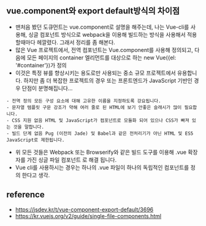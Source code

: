 ## vue.component와 export default방식의 차이점
- 맨처음 봤던 도큐먼트는 vue.component로 설명을 해주는데, 나는 Vue-cli를 사용해, 싱글 컴포넌트 방식으로 webpack을 이용해 빌드하는 방식을 사용해서 적용할때마다 헤깔렸다. 그래서
정리를 좀 해본다. 
- 많은 Vue 프로젝트에서, 전역 컴포넌트는 Vue.component를 사용해 정의되고, 다음에 모든 페이지의 container 엘리먼트를 대상으로 하는 new Vue({el: '#container'})가 정의
- 이것은 특정 뷰를 향상시키는 용도로만 사용되는 중소 규모 프로젝트에서 유용합니다. 하지만 좀 더 복잡한 프로젝트의 경우 또는 프론트엔드가 JavaScript 기반인 경우 단점이 분명해집니다...  
  
```
- 전역 정의 모든 구성 요소에 대해 고유한 이름을 지정하도록 강요됩니다.
- 문자열 템플릿 구문 강조가 약해 여러 줄로 된 HTML에 보기 안좋은 슬래시가 많이 필요합니다.
- CSS 지원 없음 HTML 및 JavaScript가 컴포넌트로 모듈화 되어 있으나 CSS가 빠져 있는 것을 말합니다.
- 빌드 단계 없음 Pug (이전의 Jade) 및 Babel과 같은 전처리기가 아닌 HTML 및 ES5 JavaScript로 제한됩니다.  

```
- 위 모든 것들은 Webpack 또는 Browserify와 같은 빌드 도구를 이용해 .vue 확장자를 가진 싱글 파일 컴포넌트 로 해결 됩니다.
- Vue cli를 사용하시는 경우는 하나의 .vue 파일이 하나의 독립적인 컴포넌트를 정의 한다고 생각.


## reference
- https://jsdev.kr/t/vue-component-export-default/3696
- https://kr.vuejs.org/v2/guide/single-file-components.html

